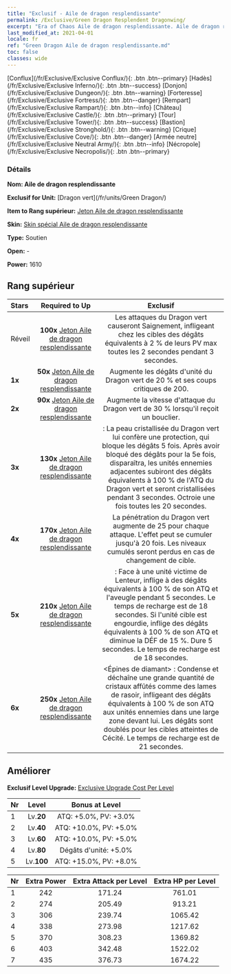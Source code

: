 ```yaml
---
title: "Exclusif - Aile de dragon resplendissante"
permalink: /Exclusive/Green Dragon Resplendent Dragonwing/
excerpt: "Era of Chaos Aile de dragon resplendissante. Aile de dragon resplendissante. Era of Chaos Exclusif Aile de dragon resplendissante. Dragon vert Exclusif."
last_modified_at: 2021-04-01
locale: fr
ref: "Green Dragon Aile de dragon resplendissante.md"
toc: false
classes: wide
---
```

 [Conflux](/fr/Exclusive/Exclusive Conflux/){: .btn .btn--primary} [Hadès](/fr/Exclusive/Exclusive Inferno/){: .btn .btn--success} [Donjon](/fr/Exclusive/Exclusive Dungeon/){: .btn .btn--warning} [Forteresse](/fr/Exclusive/Exclusive Fortress/){: .btn .btn--danger} [Rempart](/fr/Exclusive/Exclusive Rampart/){: .btn .btn--info} [Château](/fr/Exclusive/Exclusive Castle/){: .btn .btn--primary} [Tour](/fr/Exclusive/Exclusive Tower/){: .btn .btn--success} [Bastion](/fr/Exclusive/Exclusive Stronghold/){: .btn .btn--warning} [Crique](/fr/Exclusive/Exclusive Cove/){: .btn .btn--danger} [Armée neutre](/fr/Exclusive/Exclusive Neutral Army/){: .btn .btn--info} [Nécropole](/fr/Exclusive/Exclusive Necropolis/){: .btn .btn--primary} 

### Détails
 **Nom: Aile de dragon resplendissante** 

 **Exclusif for Unit:** [Dragon vert](/fr/units/Green Dragon/) 

 **Item to Rang supérieur:** [Jeton Aile de dragon resplendissante](/fr/Items/con_976/)

 **Skin:** [Skin spécial Aile de dragon resplendissante](/fr/Items/con_644/)

 **Type:** Soutien

 **Open:** -

 **Power:** 1610

## Rang supérieur

  |     Stars    |  Required to Up | Exclusif |
  |:-------------|:---------------:|:---------------:|
  |  Réveil  | **100x** [Jeton Aile de dragon resplendissante](/fr/Items/con_976/) | Les attaques du Dragon vert causeront Saignement, infligeant chez les cibles des dégâts équivalents à 2 % de leurs PV max toutes les 2 secondes pendant 3 secondes. |
  | **1x** <i class="fas fa-star"/> | **50x** [Jeton Aile de dragon resplendissante](/fr/Items/con_976/) | Augmente les dégâts d'unité du Dragon vert de 20 % et ses coups critiques de 200. |
  | **2x** <i class="fas fa-star"/> | **90x** [Jeton Aile de dragon resplendissante](/fr/Items/con_976/) | Augmente la vitesse d'attaque du Dragon vert de 30 % lorsqu'il reçoit un bouclier. |
  | **3x** <i class="fas fa-star"/> | **130x** [Jeton Aile de dragon resplendissante](/fr/Items/con_976/) | <Garde de cristal> : La peau cristallisée du Dragon vert lui confère une protection, qui bloque les dégâts 5 fois. Après avoir bloqué des dégâts pour la 5e fois, <Garde de cristal> disparaîtra, les unités ennemies adjacentes subiront des dégâts équivalents à 100 % de l'ATQ du Dragon vert et seront cristallisées pendant 3 secondes. Octroie <Garde de cristal> une fois toutes les 20 secondes. |
  | **4x** <i class="fas fa-star"/> | **170x** [Jeton Aile de dragon resplendissante](/fr/Items/con_976/) | La pénétration du Dragon vert augmente de 25 pour chaque attaque. L'effet peut se cumuler jusqu'à 20 fois. Les niveaux cumulés seront perdus en cas de changement de cible. |
  | **5x** <i class="fas fa-star"/> | **210x** [Jeton Aile de dragon resplendissante](/fr/Items/con_976/) | <Inexorable> : Face à une unité victime de Lenteur, inflige à des dégâts équivalents à 100 % de son ATQ et l'aveugle pendant 5 secondes. Le temps de recharge est de 18 secondes. Si l'unité cible est engourdie, inflige des dégâts équivalents à 100 % de son ATQ et diminue la DÉF de 15 %. Dure 5 secondes. Le temps de recharge est de 18 secondes. |
  | **6x** <i class="fas fa-star"/> | **250x** [Jeton Aile de dragon resplendissante](/fr/Items/con_976/) | <Épines de diamant> : Condense et déchaîne une grande quantité de cristaux affûtés comme des lames de rasoir, infligeant des dégâts équivalents à 100 % de son ATQ aux unités ennemies dans une large zone devant lui. Les dégâts sont doublés pour les cibles atteintes de Cécité. Le temps de recharge est de 21 secondes. |


## Améliorer
 **Exclusif Level Upgrade:** [Exclusive Upgrade Cost Per Level](/Exclusive/ExclusiveUpgradeCostPerLevel/)

  |  Nr  |   Level  | Bonus at Level |
  |:-----|:--------:|:--------------:|
  | 1 | Lv.**20** | ATQ: +5.0%, PV: +3.0% |
  | 2 | Lv.**40** | ATQ: +10.0%, PV: +5.0% |
  | 3 | Lv.**60** | ATQ: +10.0%, PV: +5.0% |
  | 4 | Lv.**80** | Dégâts d'unité: +5.0% |
  | 5 | Lv.**100** | ATQ: +15.0%, PV: +8.0% |


  |  Nr  |  Extra Power | Extra Attack per Level | Extra HP per Level |
  |:-----|:--------:|:--------:|:--------:|
  | 1 | 242 | 171.24 | 761.01 |
  | 2 | 274 | 205.49 | 913.21 |
  | 3 | 306 | 239.74 | 1065.42 |
  | 4 | 338 | 273.98 | 1217.62 |
  | 5 | 370 | 308.23 | 1369.82 |
  | 6 | 403 | 342.48 | 1522.02 |
  | 7 | 435 | 376.73 | 1674.22 |


